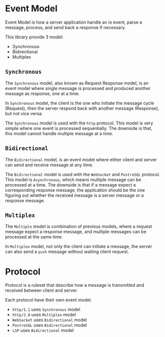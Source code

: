 # Event Model

Event Model is how a server application handle an io event, parse a message,
process, and send back a response if necessary.

This library provide 3 model:

- Synchronous
- Bidirectional
- Multiplex

## `Synchronous`

The `Synchronous` model, also known as Request Response model, is an event
model where single message is processed and produced another message as
response, one at a time.

In `Synchronous` model, the client is the one who initiate the message cycle
(Request), then the server respond back with another message (Response), but
not vice versa.

The `Synchronous` model is used with the `http` protocol. This model is very
simple where one event is processed sequentially. The downside is that, this
model cannot handle multiple message at a time.

## `Bidirectional`

The `Bidirectional` model, is an event model where either client and server can
send and receive message at any time.

The `Bidirectional` model is used with the `WebSocket` and `PostreSQL`
protocol. This model is `Asynchronous`, which means multiple message can be
processed at a time. The downside is that if a message expect a corresponding
response message, the application should be the one figuring out whether the
received message is a server message or a response message.

## `Multiplex`

The `Multiple` model is combination of previous models, where a request
message expect a response message, and multiple messages can be processed at
the same time.

In `Multiplex` model, not only the client can initiate a message, the server
can also send a `push` message without waiting client request.

# Protocol

Protocol is a ruleset that describe how a message is transmitted and received
between client and server.

Each protocol have their own event model.

- `http/1.1` uses `Synchronous` model
- `http/2.0` uses `Multiplex` model
- `WebSocket` uses `Bidirectional` model
- `PostreSQL` uses `Bidirectional` model
- `LSP` uses `Bidirectional` model

